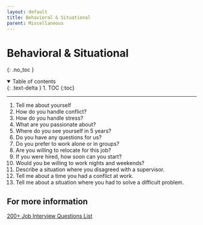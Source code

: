 ```yaml
---
layout: default
title: Behavioral & Situational
parent: Miscellaneous
---
```


# Behavioral & Situational
{: .no_toc }

<details open markdown="block">
  <summary>
    Table of contents
  </summary>
  {: .text-delta }
1. TOC
{:toc}
</details>

---


1. Tell me about yourself
2. How do you handle conflict?
3. How do you handle stress?
4. What are you passionate about?
5. Where do you see yourself in 5 years?
6. Do you have any questions for us?
7. Do you prefer to work alone or in groups?
8. Are you willing to relocate for this job?
9. If you were hired, how soon can you start?
10. Would you be willing to work nights and weekends?
11. Describe a situation where you disagreed with a supervisor.
12. Tell me about a time you had a conflict at work.
13. Tell me about a situation where you had to solve a difficult problem.


## For more information
[200+ Job Interview Questions List](https://theinterviewguys.com/job-interview-questions/)